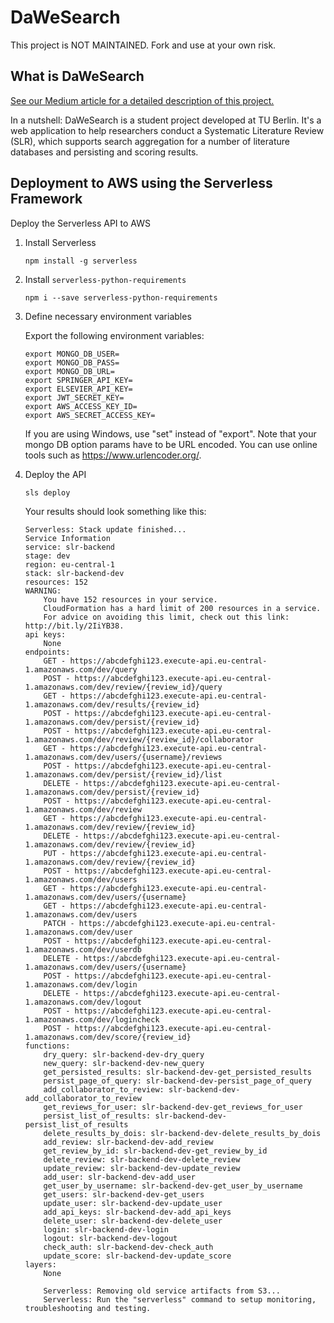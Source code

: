 # DaWeSearch
This project is NOT MAINTAINED.
Fork and use at your own risk.

## What is DaWeSearch
[See our Medium article for a detailed description of this project.](https://medium.com/@mshokry3010/dawesearch-a-systematic-literature-review-tool-77d165b9314b)

In a nutshell: DaWeSearch is a student project developed at TU Berlin. It's a web application to help researchers conduct a Systematic Literature Review (SLR), which supports search aggregation for a number of literature databases and persisting and scoring results.

## Deployment to AWS using the Serverless Framework
Deploy the Serverless API to AWS

1. Install Serverless

    ```
    npm install -g serverless
    ```

2. Install `serverless-python-requirements`

    ```
    npm i --save serverless-python-requirements
    ```

3. Define necessary environment variables

    Export the following environment variables:

    ```
    export MONGO_DB_USER=
    export MONGO_DB_PASS=
    export MONGO_DB_URL=
    export SPRINGER_API_KEY=
    export ELSEVIER_API_KEY=
    export JWT_SECRET_KEY= 
    export AWS_ACCESS_KEY_ID=
    export AWS_SECRET_ACCESS_KEY=
    ```
   If you are using Windows, use "set" instead of "export".
   Note that your mongo DB option params have to be URL encoded. You can use online tools such as 
   https://www.urlencoder.org/.

4. Deploy the API

    ```
    sls deploy
    ```

    Your results should look something like this:
    ```
    Serverless: Stack update finished...
    Service Information
    service: slr-backend
    stage: dev
    region: eu-central-1
    stack: slr-backend-dev
    resources: 152
    WARNING:
        You have 152 resources in your service.
        CloudFormation has a hard limit of 200 resources in a service.
        For advice on avoiding this limit, check out this link: http://bit.ly/2IiYB38.
    api keys:
        None
    endpoints:
        GET - https://abcdefghi123.execute-api.eu-central-1.amazonaws.com/dev/query
        POST - https://abcdefghi123.execute-api.eu-central-1.amazonaws.com/dev/review/{review_id}/query
        GET - https://abcdefghi123.execute-api.eu-central-1.amazonaws.com/dev/results/{review_id}
        POST - https://abcdefghi123.execute-api.eu-central-1.amazonaws.com/dev/persist/{review_id}
        POST - https://abcdefghi123.execute-api.eu-central-1.amazonaws.com/dev/review/{review_id}/collaborator
        GET - https://abcdefghi123.execute-api.eu-central-1.amazonaws.com/dev/users/{username}/reviews
        POST - https://abcdefghi123.execute-api.eu-central-1.amazonaws.com/dev/persist/{review_id}/list
        DELETE - https://abcdefghi123.execute-api.eu-central-1.amazonaws.com/dev/persist/{review_id}
        POST - https://abcdefghi123.execute-api.eu-central-1.amazonaws.com/dev/review
        GET - https://abcdefghi123.execute-api.eu-central-1.amazonaws.com/dev/review/{review_id}
        DELETE - https://abcdefghi123.execute-api.eu-central-1.amazonaws.com/dev/review/{review_id}
        PUT - https://abcdefghi123.execute-api.eu-central-1.amazonaws.com/dev/review/{review_id}
        POST - https://abcdefghi123.execute-api.eu-central-1.amazonaws.com/dev/users
        GET - https://abcdefghi123.execute-api.eu-central-1.amazonaws.com/dev/users/{username}
        GET - https://abcdefghi123.execute-api.eu-central-1.amazonaws.com/dev/users
        PATCH - https://abcdefghi123.execute-api.eu-central-1.amazonaws.com/dev/user
        POST - https://abcdefghi123.execute-api.eu-central-1.amazonaws.com/dev/userdb
        DELETE - https://abcdefghi123.execute-api.eu-central-1.amazonaws.com/dev/users/{username}
        POST - https://abcdefghi123.execute-api.eu-central-1.amazonaws.com/dev/login
        DELETE - https://abcdefghi123.execute-api.eu-central-1.amazonaws.com/dev/logout
        POST - https://abcdefghi123.execute-api.eu-central-1.amazonaws.com/dev/logincheck
        POST - https://abcdefghi123.execute-api.eu-central-1.amazonaws.com/dev/score/{review_id}
    functions:
        dry_query: slr-backend-dev-dry_query
        new_query: slr-backend-dev-new_query
        get_persisted_results: slr-backend-dev-get_persisted_results
        persist_page_of_query: slr-backend-dev-persist_page_of_query
        add_collaborator_to_review: slr-backend-dev-add_collaborator_to_review
        get_reviews_for_user: slr-backend-dev-get_reviews_for_user
        persist_list_of_results: slr-backend-dev-persist_list_of_results
        delete_results_by_dois: slr-backend-dev-delete_results_by_dois
        add_review: slr-backend-dev-add_review
        get_review_by_id: slr-backend-dev-get_review_by_id
        delete_review: slr-backend-dev-delete_review
        update_review: slr-backend-dev-update_review
        add_user: slr-backend-dev-add_user
        get_user_by_username: slr-backend-dev-get_user_by_username
        get_users: slr-backend-dev-get_users
        update_user: slr-backend-dev-update_user
        add_api_keys: slr-backend-dev-add_api_keys
        delete_user: slr-backend-dev-delete_user
        login: slr-backend-dev-login
        logout: slr-backend-dev-logout
        check_auth: slr-backend-dev-check_auth
        update_score: slr-backend-dev-update_score
    layers:
        None

        Serverless: Removing old service artifacts from S3...
        Serverless: Run the "serverless" command to setup monitoring, troubleshooting and testing.
    ```
